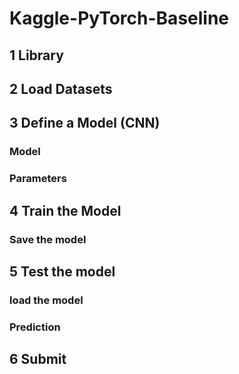 # Kaggle-PyTorch-Baseline


## 1 Library

## 2 Load Datasets


## 3 Define a Model (CNN)

### Model

### Parameters

## 4 Train the Model

### Save the model

## 5 Test the model

### load the model

### Prediction

## 6 Submit


